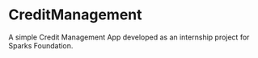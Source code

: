 # CreditManagement
A simple Credit Management App developed as an internship project for Sparks Foundation.
